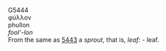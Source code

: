 <body>
  <p>G5444<br>  φύλλον  <br> phullon  <br><i>fool‘-lon </i><br>From the same as <a href="g5443.htm">5443</a>  a <i>sprout</i>, that is, <i>leaf:</i> - leaf.<br></p>
 </body>